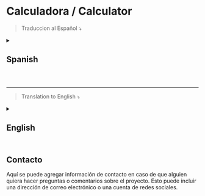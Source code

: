 # Calculadora / Calculator

> Traduccion al Español :arrow_heading_down:

<details>
<summary>
  <h2>Spanish<h2>
</summary>

Calcualdora creada en java, el programa se mostrara por CMD, no dispone de interfaz grafica, y dispone de las operaciones:

1. Sumar (+)
2. Restar (-)
3. Multiplicar (*)
4. Dividir (/)
5. Resto. (%)
0. Salir (S o s)

## Características

Aquí se puede enumerar las características clave del proyecto y los aspectos que lo diferencian de otros proyectos similares.

Característica 1
Característica 2
Característica 3
Tecnologías Utilizadas
Aquí se puede listar las tecnologías utilizadas en el proyecto. Esto puede incluir lenguajes de programación, frameworks, bibliotecas y herramientas.

## Lenguaje de programación 1

Framework 2
Biblioteca 3
Instalación
Aquí se puede agregar instrucciones sobre cómo instalar el proyecto. Esto puede incluir dependencias, entornos virtuales, comandos de instalación y cualquier otra cosa necesaria para poner el proyecto en funcionamiento.

## Copia el codigo

```
git clone https://github.com/izhanlaraagarcia/Calculadora.git
```

[Clonar repositorio sin comando](https://docs.github.com/es/repositories/creating-and-managing-repositories/cloning-a-repository)

## Uso

```
java .\calculadora.java
```

## Licencia
>¿Qué es la licencia GPL v3?
La Licencia Pública General de GNU (GNU GPL, por sus siglas en inglés) es una licencia libre y gratuita con derecho de copia para software y otros tipos de obras.

[GPL-3.0 license](https://github.com/izhanlaraagarcia/Calculadora/blob/main/LICENSE)


</details>

<br clear="both">

---

> Translation to English :arrow_heading_down:

<details>
<summary>
  <h2>English<h2>
</summary>

Calculator created in java, the program will be displayed by CMD, it does not have a graphical interface, and it has the following operations:

1. Add (+)
2. Subtract (-)
3. Multiply (*)
4. Divide (/)
5. Rest. (%)
0. Exit (Y or s)

## Characteristics

Here you can list the key features of the project and the aspects that differentiate it from other similar projects.

feature 1
feature 2
Feature 3
Used technology
Here you can list the technologies used in the project. This can include programming languages, frameworks, libraries, and tools.

## Programming language 1

Framework 2
Library 3
Facility
Here you can add instructions on how to install the project. This can include dependencies, virtual environments, installation commands, and anything else needed to get the project up and running.

## Copy the code

install command
Use
Here you can add instructions on how to use the project once it is installed. This can include commands, examples, and screenshots.

## License

Here you can add information about the license used by the project. This may include the description of the license, the issuing organization, and any other necessary information. It is important that the license of the project is respected in order to be able to use and distribute it legally.

</details>

## Contacto

Aquí se puede agregar información de contacto en caso de que alguien quiera hacer preguntas o comentarios sobre el proyecto. Esto puede incluir una dirección de correo electrónico o una cuenta de redes sociales.

<br clear="both">

